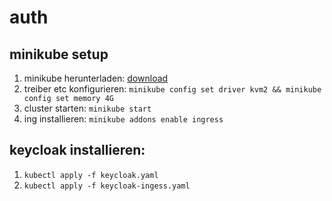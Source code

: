 # auth

## minikube setup

1. minikube herunterladen: [download](https://minikube.sigs.k8s.io/docs/start/?arch=%2Flinux%2Fx86-64%2Fstable%2Fbinary+download)
2. treiber etc konfigurieren: `minikube config set driver kvm2 && minikube config set memory 4G`
3. cluster starten: `minikube start`
4. ing installieren: `minikube addons enable ingress`

## keycloak installieren:

1. `kubectl apply -f keycloak.yaml`
2. `kubectl apply -f keycloak-ingess.yaml`
